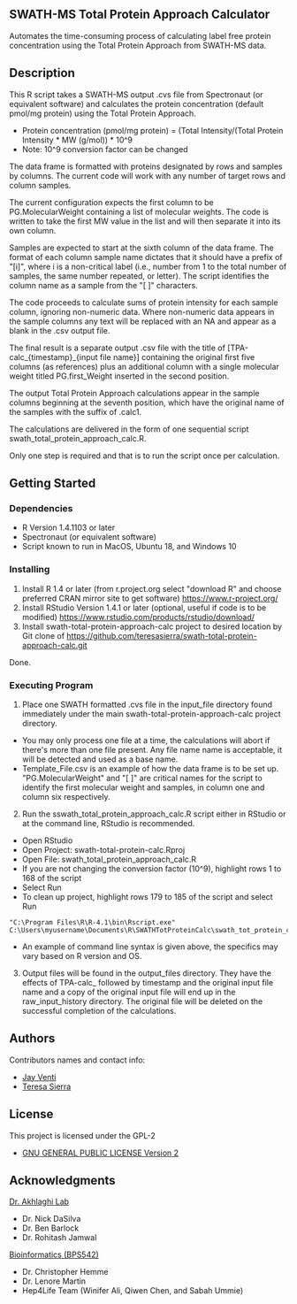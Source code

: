 
##  SWATH-MS Total Protein Approach Calculator


Automates the time-consuming process of calculating label free protein concentration using the Total Protein Approach from SWATH-MS data.

## Description

This R script takes a SWATH-MS output .cvs file from Spectronaut (or equivalent software) and calculates the protein concentration (default pmol/mg protein) using the Total Protein Approach. 

* Protein concentration (pmol/mg protein) = (Total Intensity/(Total Protein Intensity * MW (g/mol)) * 10^9
* Note: 10^9 conversion factor can be changed

The data frame is formatted with proteins designated by rows and samples by columns. The current code will work with any number of target rows and column samples.

The current configuration expects the first column to be PG.MolecularWeight containing a list of molecular weights. The code is written to take the first MW value in the list and will then separate it into its own column. 

Samples are expected to start at the sixth column of the data frame. The format of each column sample name dictates that it should have a prefix of "[i]", where i is a non-critical label (i.e., number from 1 to the total number of samples, the same number repeated, or letter). The script identifies the column name as a sample from the "[ ]" characters.

The code proceeds to calculate sums of protein intensity for each sample column, ignoring non-numeric data. Where non-numeric data appears in the sample columns any text will be replaced with an NA and appear as a blank in the .csv output file.

The final result is a separate output .csv file with the title of [TPA-calc_{timestamp}_{input file name}] containing the original first five columns (as references) plus an additional column with a single molecular weight titled PG.first_Weight inserted in the second position.

The output Total Protein Approach calculations appear in the  sample columns beginning at the seventh position, which have the original name of the samples with the suffix of .calc1.

The calculations are delivered in the form of one sequential script swath_total_protein_approach_calc.R.

Only one step is required and that is to run the script once per calculation. 


## Getting Started

### Dependencies

* R Version 1.4.1103 or later
* Spectronaut (or equivalent software)
* Script known to run in MacOS, Ubuntu 18, and Windows 10

### Installing

1) Install R 1.4 or later (from r.project.org select "download R" and choose preferred CRAN mirror site to get software)
https://www.r-project.org/
2) Install RStudio Version 1.4.1 or later (optional, useful if code is to be modified)
https://www.rstudio.com/products/rstudio/download/
3) Install swath-total-protein-approach-calc project to desired location by Git clone of https://github.com/teresasierra/swath-total-protein-approach-calc.git

Done.

### Executing Program

1) Place one SWATH formatted .cvs file in the input_file directory found immediately under the main swath-total-protein-approach-calc project directory.
* You may only process one file at a time, the calculations will abort if there's more than one file present. Any file name name is acceptable, it will be detected and used as a base name.
* Template_File.csv is an example of how the data frame is to be set up. "PG.MolecularWeight" and "[ ]" are critical names for the script to identify the first molecular weight and samples, in column one and column six respectively.
2)  Run the sswath_total_protein_approach_calc.R script either in RStudio or at the command line, RStudio is recommended.
* Open RStudio
* Open Project: swath-total-protein-calc.Rproj
* Open File: swath_total_protein_approach_calc.R
* If you are not changing the conversion factor (10^9), highlight rows 1 to 168 of the script
* Select Run
* To clean up project, highlight rows 179 to 185 of the script and select Run

```
"C:\Program Files\R\R-4.1\bin\Rscript.exe" C:\Users\myusername\Documents\R\SWATHTotProteinCalc\swath_tot_protein_calc.R
```
* An example of command line syntax is given above, the specifics may vary based on R version and OS. 
3)  Output files will be found in the output_files directory. They have the effects of TPA-calc_ followed by timestamp and the original input file name and a copy of the original input file will end up in the raw_input_history directory. The original file will be deleted on the successful completion of the calculations.

## Authors

Contributors names and contact info:

* [Jay Venti](jayventi@gmail.com)  
* [Teresa Sierra](teresa_sierra@uri.edu)  

## License
This project is licensed under the GPL-2
* [GNU GENERAL PUBLIC LICENSE
Version 2](https://www.r-project.org/Licenses/GPL-2)

## Acknowledgments

[Dr. Akhlaghi Lab](https://web.uri.edu/pharmacy/research/akhlaghi/)
* Dr. Nick DaSilva
* Dr. Ben Barlock
* Dr. Rohitash Jamwal

[Bioinformatics (BPS542)](https://web.uri.edu/pharmacy/2013/08/16/bps542-bioinformatics-i/)
* Dr. Christopher Hemme
* Dr. Lenore Martin
* Hep4Life Team (Winifer Ali, Qiwen Chen, and Sabah Ummie)



